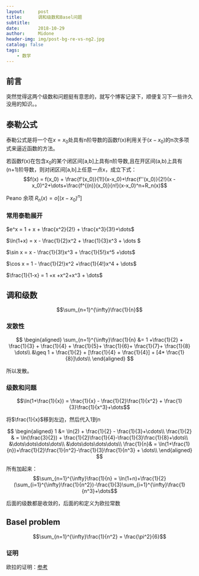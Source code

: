 ```yaml
---
layout:     post
title:      调和级数和Basel问题
subtitle:
date:       2018-10-29
author:     Midone
header-img: img/post-bg-re-vs-ng2.jpg
catalog: false
tags:
    - 数学
---
```


## 前言

突然觉得这两个级数和问题挺有意思的，就写个博客记录下，顺便复习下一些许久没用的知识。。

## 泰勒公式

泰勒公式是将一个在$x=x_0$处具有n阶导数的函数f(x)利用关于($x-x_0$)的n次多项式来逼近函数的方法。

若函数f(x)在包含$x_0$的某个闭区间[a,b]上具有n阶导数,且在开区间(a,b)上具有(n+1)阶导数，则对闭区间[a,b]上任意一点x，成立下式：
$$f(x) = f(x_0) + \frac{f'(x_0)}{1!}(x-x_0)+\frac{f''(x_0)}{2!}(x - x_0)^2+\dots+\frac{f^{(n)}(x_0)}{n!}(x-x_0)^n+R_n(x)$$

Peano 余项 $R_n(x) = o[(x-x_0)^n]$

### 常用泰勒展开

$e^x = 1 + x + \frac{x^2}{2!} + \frac{x^3}{3!}+\dots$

$\ln(1+x) = x - \frac{1}{2}x^2 + \frac{1}{3}x^3 + \dots $

$\sin x = x - \frac{1}{3!}x^3 + \frac{1}{5!}x^5 +\dots$

$\cos x = 1 - \frac{1}{2!}x^2 +\frac{1}{4!}x^4 + \dots$

$\frac{1}{1-x} = 1 +x +x^2+x^3 + \dots$

## 调和级数

$$\sum_{n=1}^{\infty}\frac{1}{n}$$

### 发散性

$$
\begin{aligned}
\sum_{n=1}^{\infty}\frac{1}{n} &= 1 +\frac{1}{2} + \frac{1}{3} + \frac{1}{4} + \frac{1}{5}+ \frac{1}{6}+ \frac{1}{7}+ \frac{1}{8} \dots\\
&\geq 1 + \frac{1}{2} + [\frac{1}{4} + \frac{1}{4}] + [4* \frac{1}{8}]\dots\\
\end{aligned}
$$

所以发散。

### 级数和问题

$$\ln(1+\frac{1}{x}) = \frac{1}{x} - \frac{1}{2}\frac{1}{x^2} + \frac{1}{3}\frac{1}{x^3}+\dots$$

将$\frac{1}{x}$移到左边，然后代入1到n


$$
\begin{aligned}
1 &= \ln(2) + \frac{1}{2} - \frac{1}{3}+\cdots\\
\frac{1}{2} & = \ln(\frac{3}{2}) + \frac{1}{2}\frac{1}{4}-\frac{1}{3}\frac{1}{8}+\dots\\
&\dots\dots\dots\dots\\
&\dots\dots\dots\dots\\
\frac{1}{n}& = \ln(1+\frac{1}{n})+\frac{1}{2}\frac{1}{n^2}-\frac{1}{3}\frac{1}{n^3} + \dots\\
\end{aligned}
$$

所有加起来：
$$\sum_{n=1}^{\infty}\frac{1}{n} = \ln(1+n)+\frac{1}{2}(\sum_{i=1}^{\infty}\frac{1}{n^2})-\frac{1}{3}\sum_{i=1}^{\infty}\frac{1}{n^3}+\dots$$

后面的级数都是收敛的，后面的和定义为欧拉常数

## Basel problem

$$\sum_{n=1}^{\infty}\frac{1}{n^2} = \frac{\pi^2}{6}$$

### 证明

欧拉的证明：[参考](https://www.cnblogs.com/misaka01034/p/BaselProof.html)
